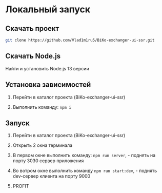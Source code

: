 # Локальный запуск

## Скачать проект

```sh
git clone https://github.com/Vlad1m1ru5/BiKo-exchanger-ui-ssr.git
```

## Скачать Node.js

Найти и установить Node.js 13 версии

## Установка зависимостей

1. Перейти в каталог проекта (BiKo-exchanger-ui-ssr)

2. Выполнить команду: ```npm i```

## Запуск

1. Перейти в каталог проекта (BiKo-exchanger-ui-ssr)

2. Открыть 2 окна терминала

3. В первом окне выполнить команду: ```npm run server```, - поднять на порту 3030 сервер приложения

4. Во вотром окне выполнить команду  ```npm run start:dev```, - поднять dev-сервер клиента на порту 9000

5. PROFIT
